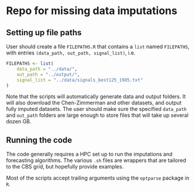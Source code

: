# Repo for missing data imputations

## Setting up file paths 
User should create a file `FILEPATHS.R` that contains a `list` named `FILEPATHS`, with entries `(data_path, out_path, signal_list)`, i.e.

```r
FILEPATHS <- list(
    data_path = "../data/",
    out_path = "../output/",
    signal_list = "../data/signals_best125_1985.txt"
)
```

Note that the scripts will automatically generate data and output folders.
It will also download the Chen-Zimmerman and other datasets, and output fully
imputed datasets. The user should make sure the specified `data_path` and
`out_path` folders are large enough to store files that will take up 
several dozen GB.

## Running the code
The code generally requires a HPC set up to run the imputations and forecasting
algorithms. The various `.sh` files are wrappers that are tailored to the CBS
grid, but hopefully provide examples.

Most of the scripts accept trailing arguments using the `optparse` 
package in `R`.



